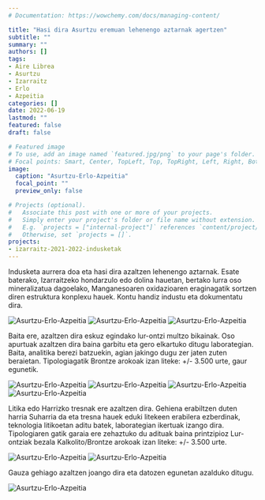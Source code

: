 ```yaml
---
# Documentation: https://wowchemy.com/docs/managing-content/

title: "Hasi dira Asurtzu eremuan lehenengo aztarnak agertzen"
subtitle: ""
summary: ""
authors: []
tags: 
- Aire Librea
- Asurtzu
- Izarraitz
- Erlo
- Azpeitia
categories: []
date: 2022-06-19
lastmod: ""
featured: false
draft: false

# Featured image
# To use, add an image named `featured.jpg/png` to your page's folder.
# Focal points: Smart, Center, TopLeft, Top, TopRight, Left, Right, BottomLeft, Bottom, BottomRight.
image:
  caption: "Asurtzu-Erlo-Azpeitia"
  focal_point: ""
  preview_only: false

# Projects (optional).
#   Associate this post with one or more of your projects.
#   Simply enter your project's folder or file name without extension.
#   E.g. `projects = ["internal-project"]` references `content/project/deep-learning/index.md`.
#   Otherwise, set `projects = []`.
projects: 
- izarraitz-2021-2022-indusketak
---
```


Indusketa aurrera doa eta hasi dira azaltzen lehenengo aztarnak.
Esate baterako, Izarraitzeko hondarzulo edo dolina hauetan, bertako lurra oso
mineralizatua dagoelako, Manganesoaren oxidazioaren eraginagatik sortzen diren estruktura
konplexu hauek.
Kontu handiz industu eta dokumentatu dira.

![Asurtzu-Erlo-Azpeitia](media/1.jpg)
![Asurtzu-Erlo-Azpeitia](media/2.jpg)
![Asurtzu-Erlo-Azpeitia](media/3.jpg)

Baita ere, azaltzen dira eskuz egindako lur-ontzi multzo bikainak.
Oso apurtuak azaltzen dira baina garbitu eta gero elkartuko ditugu laborategian.
Baita, analitika berezi batzuekin, agian jakingo dugu zer jaten zuten beraietan.
Tipologiagatik Brontze arokoak izan liteke: +/- 3.500 urte, gaur egunetik.

![Asurtzu-Erlo-Azpeitia](media/4.jpg)
![Asurtzu-Erlo-Azpeitia](media/5.jpg)
![Asurtzu-Erlo-Azpeitia](media/6.jpg)
![Asurtzu-Erlo-Azpeitia](media/7.jpg)

Litika edo Harrizko tresnak ere azaltzen dira.
Gehiena erabiltzen duten harria Suharria da eta tresna hauek eduki litekeen erabilera
ezberdinak, teknologia litikoetan aditu batek, laborategian ikertuak izango dira.
Tipologiaren gatik garaia ere zehaztuko du adituak baina printzipioz Lur-ontziak bezala
Kalkolito/Brontze arokoak izan liteke: +/- 3.500 urte.

![Asurtzu-Erlo-Azpeitia](media/8.jpg)
![Asurtzu-Erlo-Azpeitia](media/9.jpg)

Gauza gehiago azaltzen joango dira eta datozen egunetan azalduko ditugu.

![Asurtzu-Erlo-Azpeitia](media/10.jpg)
